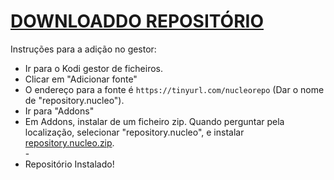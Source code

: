 # <a href="repository.nucleo.zip">DOWNLOADDO REPOSITÓRIO</a>

Instruções para a adição no gestor:


<p align="left">
  <ul>
    <li>Ir para o Kodi gestor de ficheiros.</li>
    <li>Clicar em "Adicionar fonte"</li>
    <li>O endereço para a fonte é <code>https://tinyurl.com/nucleorepo</code> (Dar o nome de "repository.nucleo").</li>
    <li>Ir para "Addons"</li>
    <li>Em Addons, instalar de um ficheiro zip. Quando perguntar pela localização, selecionar "repository.nucleo", e instalar <a href="repository.nucleo.zip">repository.nucleo.zip</a>.</li>
    -
    <li>Repositório Instalado!</li>
    
</ul>

                                      
                                       

</p>

